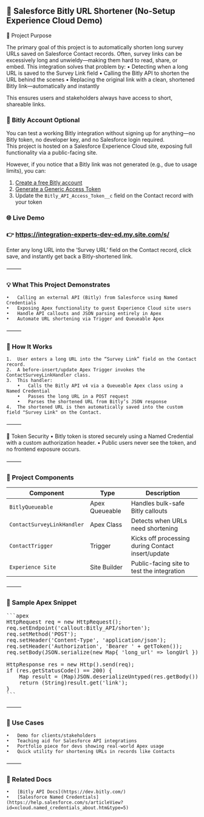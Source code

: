 ## 🔗 Salesforce Bitly URL Shortener (No-Setup Experience Cloud Demo)

🎯 Project Purpose

The primary goal of this project is to automatically shorten long survey URLs saved on Salesforce Contact records. Often, survey links can be excessively long and unwieldy—making them hard to read, share, or embed. This integration solves that problem by:
	•	Detecting when a long URL is saved to the Survey Link field
	•	Calling the Bitly API to shorten the URL behind the scenes
	•	Replacing the original link with a clean, shortened Bitly link—automatically and instantly

This ensures users and stakeholders always have access to short, shareable links.

### 🚫 Bitly Account Optional

You can test a working Bitly integration without signing up for anything—no Bitly token, no developer key, and no Salesforce login required.  
This project is hosted on a Salesforce Experience Cloud site, exposing full functionality via a public-facing site.

However, if you notice that a Bitly link was not generated (e.g., due to usage limits), you can:

1. [Create a free Bitly account](https://bitly.com/pages/pricing)
2. [Generate a Generic Access Token](https://dev.bitly.com/docs/getting-started/authentication/)
3. Update the `Bitly_API_Access_Token__c` field on the Contact record with your token

### 🌐 Live Demo

### 👉 https://integration-experts-dev-ed.my.site.com/s/
Enter any long URL into the ‘Survey URL’ field on the Contact record, click save, and instantly get back a Bitly-shortened link.

⸻

### 💡 What This Project Demonstrates
	•	Calling an external API (Bitly) from Salesforce using Named Credentials
	•	Exposing Apex functionality to guest Experience Cloud site users
	•	Handle API callouts and JSON parsing entirely in Apex
	•	Automate URL shortening via Trigger and Queueable Apex

⸻

### 🧠 How It Works
	1.	User enters a long URL into the “Survey Link” field on the Contact record.
	2.	A before-insert/update Apex Trigger invokes the ContactSurveyLinkHandler class.
	3.	This handler:
		•	Calls the Bitly API v4 via a Queueable Apex class using a Named Credential
		•	Passes the long URL in a POST request
		•	Parses the shortened URL from Bitly’s JSON response
	4.	The shortened URL is then automatically saved into the custom field "Survey Link" on the Contact.

⸻

🔐 Token Security
	•	Bitly token is stored securely using a Named Credential with a custom authorization header.
	•	Public users never see the token, and no frontend exposure occurs.

⸻

### 🧱 Project Components

| Component                | Type             | Description                                 |
|--------------------------|------------------|---------------------------------------------|
| `BitlyQueueable`         | Apex Queueable   | Handles bulk-safe Bitly callouts            |
| `ContactSurveyLinkHandler` | Apex Class       | Detects when URLs need shortening           |
| `ContactTrigger`         | Trigger          | Kicks off processing during Contact insert/update |
| `Experience Site`        | Site Builder     | Public-facing site to test the integration  |


⸻

### 📄 Sample Apex Snippet

<pre lang="markdown">
```apex
HttpRequest req = new HttpRequest();
req.setEndpoint('callout:Bitly_API/shorten');
req.setMethod('POST');
req.setHeader('Content-Type', 'application/json');
req.setHeader('Authorization', 'Bearer ' + getToken());
req.setBody(JSON.serialize(new Map<String, String>{ 'long_url' => longUrl }));

HttpResponse res = new Http().send(req);
if (res.getStatusCode() == 200) {
    Map<String, Object> result = (Map<String, Object>)JSON.deserializeUntyped(res.getBody());
    return (String)result.get('link');
}
```
</pre>

⸻

### 🧪 Use Cases
	•	Demo for clients/stakeholders
	•	Teaching aid for Salesforce API integrations
	•	Portfolio piece for devs showing real-world Apex usage
	•	Quick utility for shortening URLs in records like Contacts

⸻

### 📘 Related Docs
	•	[Bitly API Docs](https://dev.bitly.com/)
	•	[Salesforce Named Credentials](https://help.salesforce.com/s/articleView?id=xcloud.named_credentials_about.htm&type=5)
